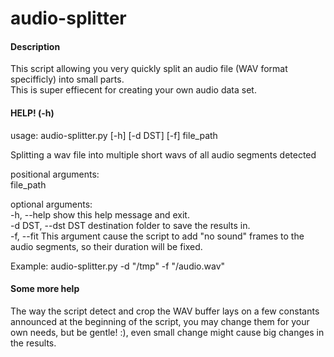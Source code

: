 # audio-splitter
#### Description
This script allowing you very quickly split an audio file (WAV format specifficly)
 into small parts.<br>
This is super effiecent for creating your own audio data set.

#### HELP! (-h)

usage: audio-splitter.py [-h] [-d DST] [-f] file_path

Splitting a wav file into multiple short wavs of all audio segments detected

positional arguments:<br />
  file_path

optional arguments:<br />
  -h, --help         show this help message and exit.<br />
  -d DST, --dst DST  destination folder to save the results in.<br />
  -f, --fit          This argument cause the script to add "no sound" frames to the audio segments, so their duration 
                     will be fixed.<br />

Example: audio-splitter.py -d "/tmp" -f "/audio.wav"


#### Some more help
The way the script detect and crop the WAV buffer lays on a few constants announced at the beginning of the script,
you may change them for your own needs, but be gentle! :), even small change might cause big changes in the results.